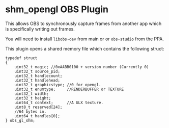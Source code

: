# shm_opengl OBS Plugin

This allows OBS to synchronously capture frames from another app which is specifically writing out frames.

You will need to install `libobs-dev` from main or or `obs-studio` from the PPA.

This plugin opens a shared memory file which contains the following struct:

```
typedef struct
{
	uint32_t magic; //0xAABB0100 + version number (Currently 0)
	uint32_t source_pid;
	uint32_t handlecount;
	uint32_t handlehead;
	uint32_t graphicstype; //0 for opengl.
	uint32_t enumtype;     //RENDERBUFFER or TEXTURE
	uint32_t width;
	uint32_t height;
	uint64_t context;      //A GLX texture.
	uint8_t reserved[24];
	//64 bytes in.
	uint64_t handles[0];
} obs_gl_shm;
```





